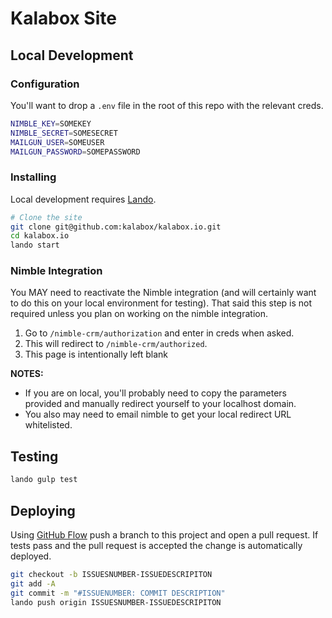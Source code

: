 # Kalabox Site

## Local Development

### Configuration

You'll want to drop a `.env` file in the root of this repo with the relevant creds.

```bash
NIMBLE_KEY=SOMEKEY
NIMBLE_SECRET=SOMESECRET
MAILGUN_USER=SOMEUSER
MAILGUN_PASSWORD=SOMEPASSWORD
```

### Installing

Local development requires [Lando](https://docs.lndo.io).

```bash
# Clone the site
git clone git@github.com:kalabox/kalabox.io.git
cd kalabox.io
lando start
```

### Nimble Integration

You MAY need to reactivate the Nimble integration (and will certainly want to do this on your local environment for testing). That said this step is not required unless you plan on working on the nimble integration.

1.  Go to `/nimble-crm/authorization` and enter in creds when asked.
2.  This will redirect to `/nimble-crm/authorized`.
3.  This page is intentionally left blank

**NOTES:**

*   If you are on local, you'll probably need to copy the parameters provided and manually redirect yourself to your localhost domain.
*   You also may need to email nimble to get your local redirect URL whitelisted.

## Testing

```bash
lando gulp test
```

## Deploying

Using [GitHub Flow](https://guides.github.com/introduction/flow/) push a branch to this project and open a pull request. If tests pass and the pull request is accepted the change is automatically deployed.

```bash
git checkout -b ISSUESNUMBER-ISSUEDESCRIPITON
git add -A
git commit -m "#ISSUENUMBER: COMMIT DESCRIPTION"
lando push origin ISSUESNUMBER-ISSUEDESCRIPITON
```

